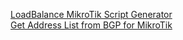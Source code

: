 [LoadBalance MikroTik Script Generator](https://farrasrayhand.github.io/tool/lbpcc)
<br>
[Get Address List from BGP for MikroTik](https://farrasrayhand.github.io/addrlistbgp/)
